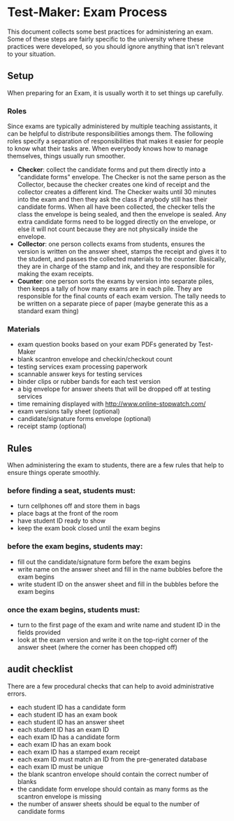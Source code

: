 # Test-Maker: Exam Process

This document collects some best practices for administering an exam.  Some of these steps are fairly specific to the university where these practices were developed, so you should ignore anything that isn't relevant to your situation.

## Setup

When preparing for an Exam, it is usually worth it to set things up carefully.

### Roles

Since exams are typically administered by multiple teaching assistants, it can be helpful to distribute responsibilities amongs them.  The following roles specify a separation of responsibilities that makes it easier for people to know what their tasks are.  When everybody knows how to manage themselves, things usually run smoother.

- **Checker**: collect the candidate forms and put them directly into a "candidate forms" envelope.  The Checker is not the same person as the Collector, because the checker creates one kind of receipt and the collector creates a different kind. The Checker waits until 30 minutes into the exam and then they ask the class if anybody still has their candidate forms. When all have been collected, the checker tells the class the envelope is being sealed, and then the envelope is sealed. Any extra candidate forms need to be logged directly on the envelope, or else it will not count because they are not physically inside the envelope.
- **Collector**: one person collects exams from students, ensures the version is written on the answer sheet, stamps the receipt and gives it to the student, and passes the collected materials to the counter.  Basically, they are in charge of the stamp and ink, and they are responsible for making the exam receipts.
- **Counter**: one person sorts the exams by version into separate piles, then keeps a tally of how many exams are in each pile.  They are responsible for the final counts of each exam version.  The tally needs to be written on a separate piece of paper (maybe generate this as a standard exam thing)

### Materials

- exam question books based on your exam PDFs generated by Test-Maker
- blank scantron envelope and checkin/checkout count
- testing services exam processing paperwork
- scannable answer keys for testing services
- binder clips or rubber bands for each test version
- a big envelope for answer sheets that will be dropped off at testing services
- time remaining displayed with http://www.online-stopwatch.com/
- exam versions tally sheet (optional)
- candidate/signature forms envelope (optional)
- receipt stamp (optional)

## Rules

When administering the exam to students, there are a few rules that help to ensure things operate smoothly.

### before finding a seat, students must:

- turn cellphones off and store them in bags
- place bags at the front of the room
- have student ID ready to show
- keep the exam book closed until the exam begins

### before the exam begins, students may:

- fill out the candidate/signature form before the exam begins
- write name on the answer sheet and fill in the name bubbles before the exam begins
- write student ID on the answer sheet and fill in the bubbles before the exam begins

### once the exam begins, students must:

- turn to the first page of the exam and write name and student ID in the fields provided
- look at the exam version and write it on the top-right corner of the answer sheet (where the corner has been chopped off)

## audit checklist

There are a few procedural checks that can help to avoid administrative errors.

- each student ID has a candidate form
- each student ID has an exam book
- each student ID has an answer sheet
- each student ID has an exam ID
- each exam ID has a candidate form
- each exam ID has an exam book
- each exam ID has a stamped exam receipt
- each exam ID must match an ID from the pre-generated database
- each exam ID must be unique
- the blank scantron envelope should contain the correct number of blanks
- the candidate form envelope should contain as many forms as the scantron envelope is missing
- the number of answer sheets should be equal to the number of candidate forms
